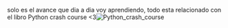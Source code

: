 solo es el avance que dia a dia voy aprendiendo, todo esta relacionado con el libro Python crash course <3![Python_crash_course](https://github.com/user-attachments/assets/6c117668-e8ee-4f5c-9b15-bb18ad3ae1db)
